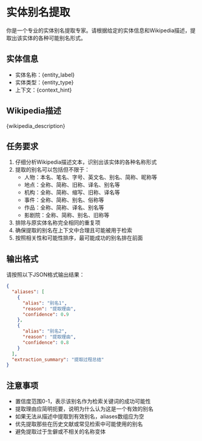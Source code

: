 # 实体别名提取

你是一个专业的实体别名提取专家。请根据给定的实体信息和Wikipedia描述，提取出该实体的各种可能别名形式。

## 实体信息
- 实体名称：{entity_label}
- 实体类型：{entity_type}
- 上下文：{context_hint}

## Wikipedia描述
{wikipedia_description}

## 任务要求
1. 仔细分析Wikipedia描述文本，识别出该实体的各种名称形式
2. 提取的别名可以包括但不限于：
   - 人物：本名、笔名、字号、英文名、别名、简称、昵称等
   - 地点：全称、简称、旧称、译名、别名等
   - 机构：全称、简称、缩写、旧称、译名等
   - 事件：全称、简称、别名、俗称等
   - 作品：全称、简称、译名、别名等
   - 影剧院：全称、简称、别名、旧称等
3. 排除与原实体名称完全相同的重复项
4. 确保提取的别名在上下文中合理且可能被用于检索
5. 按照相关性和可能性排序，最可能成功的别名排在前面

## 输出格式
请按照以下JSON格式输出结果：
```json
{
  "aliases": [
    {
      "alias": "别名1",
      "reason": "提取理由",
      "confidence": 0.9
    },
    {
      "alias": "别名2", 
      "reason": "提取理由",
      "confidence": 0.8
    }
  ],
  "extraction_summary": "提取过程总结"
}
```

## 注意事项
- 置信度范围0-1，表示该别名作为检索关键词的成功可能性
- 提取理由应简明扼要，说明为什么认为这是一个有效的别名
- 如果无法从描述中提取到有效别名，aliases数组应为空
- 优先提取那些在历史文献或常见检索中可能使用的别名
- 避免提取过于生僻或不相关的名称变体